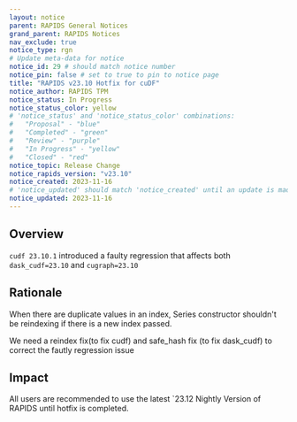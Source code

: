 ```yaml
---
layout: notice
parent: RAPIDS General Notices
grand_parent: RAPIDS Notices
nav_exclude: true
notice_type: rgn
# Update meta-data for notice
notice_id: 29 # should match notice number
notice_pin: false # set to true to pin to notice page
title: "RAPIDS v23.10 Hotfix for cuDF"
notice_author: RAPIDS TPM
notice_status: In Progress
notice_status_color: yellow
# 'notice_status' and 'notice_status_color' combinations:
#   "Proposal" - "blue"
#   "Completed" - "green"
#   "Review" - "purple"
#   "In Progress" - "yellow"
#   "Closed" - "red"
notice_topic: Release Change
notice_rapids_version: "v23.10"
notice_created: 2023-11-16
# 'notice_updated' should match 'notice_created' until an update is made
notice_updated: 2023-11-16
---
```


## Overview

`cudf 23.10.1` introduced a faulty regression that affects both `dask_cudf=23.10` and `cugraph=23.10`

## Rationale

When there are duplicate values in an index, Series constructor shouldn't be reindexing if there is a new index passed.

We need a reindex fix(to fix cudf) and safe_hash fix (to fix dask_cudf) to correct the fautly regression issue

## Impact

All users are recommended to use the latest `23.12 Nightly Version of RAPIDS until hotfix is completed.
